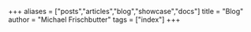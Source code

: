 +++
aliases = ["posts","articles","blog","showcase","docs"]
title = "Blog"
author = "Michael Frischbutter"
tags = ["index"]
+++